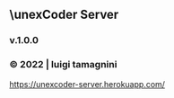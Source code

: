 ## \unexCoder Server

### v.1.0.0

### © 2022 | luigi tamagnini

https://unexcoder-server.herokuapp.com/
